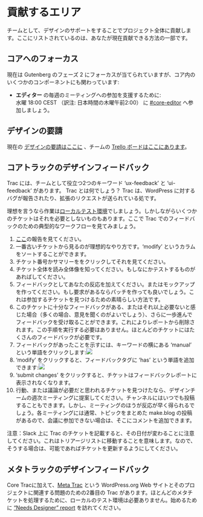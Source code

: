 <!-- 
# Areas to contribute
-->
# 貢献するエリア

<!-- 
As a team we contribute by supporting design across the entire project. Listed here are just some of the ways you can contribute currently.
-->
チームとして、デザインのサポートをすることでプロジェクト全体に貢献します。ここにリストされているのは、あなたが現在貢献できる方法の一部です。

<!--
## Core focuses
-->
## コアへのフォーカス

<!-- 
Currently the focus is on Gutenberg phase two, but we also are involved in several components within core:
-->
現在は Gutenberg のフェーズ 2 にフォーカスが当てられていますが、コア内のいくつかのコンポーネントにも関わっています:

<!--
*   **Editor:** to help go along to weekly meetings:  
    18:00 CEST on Wednesday and join [#core-editor](https://make.wordpress.org/design/tag/core-editor/).
-->
*   **エディター** の毎週のミーティングへの参加を支援するために:  
    水曜 18:00 CEST （訳注: 日本時間の木曜午前2:00） に [#core-editor](https://make.wordpress.org/design/tag/core-editor/) へ参加しましょう。

<!-- 
## Calls for design
-->
## デザインの要請

<!-- 
We have a list of current designs [needed here](https://make.wordpress.org/design/calls-for-design/) and the Team Trello board [here](https://trello.com/b/fnHScayo/design-team).
-->
現在の [デザインの要請はここに](https://make.wordpress.org/design/calls-for-design/) 、チームの [Trello ボードはここにあります](https://trello.com/b/fnHScayo/design-team)。

<!-- 
## Core Trac design feedback
-->
## コアトラックのデザインフィードバック

<!-- 
We have two keywords in trac which we as a team can help with: ‘ux-feedback’ and ‘ui-feedback’. What is trac? Trac is where bugs are reported and enhancement requests are made for WordPress.
 -->
Trac には、チームとして役立つ2つのキーワード ‘ux-feedback’ と ‘ui-feedback’ があります。 Trac とは何でしょう？ Trac は、WordPress に対するバグが報告されたり、拡張のリクエストが送られている処です。

<!-- 
Ideally to do this, you will have a working [local testing environment](https://make.wordpress.org/core/handbook/tutorials/installing-wordpress-locally/), however some tickets you will not need that for. Here is how a typical workflow would look for feedback in trac:
-->
理想を言うなら作業は[ローカルテスト環境](https://make.wordpress.org/core/handbook/tutorials/installing-wordpress-locally/)でしましょう。しかしながらいくつかのチケットはそれを必要としないものもあります。ここで Trac でのフィードバックのための典型的なワークフローを見てみましょう。

<!--
1.  Visit the report [here](https://core.trac.wordpress.org/tickets/ux-feedback).
2.  Ideally work oldest ticket first, you can click on the ‘modify’ column to sort.
3.  Click a ticket number or summary to view it.
4.  Read the entire ticket to know the full picture. If there is something to test then do that.
5.  Add your response as feedback, or make a mock-up and if required you can even make a patch. This is a great way to find tickets to get involved in.
6.  If you feel this ticket has enough feedback or needs no more (often it is good to get a few opinions), you can go a step further and rmark as having feedback. This removes it from the report. Be aware you don’t have to do this step, most tickets need a lot of feedback.
7.  To flag as having had feedback, click the word ‘manual’ by the keyword:[![](https://i0.wp.com/make.wordpress.org/design/files/2017/04/2017-04-30-at-12.28.png?resize=776%2C530&ssl=1)](https://make.wordpress.org/design/handbook/get-involved/areas-contribute/2017-04-30-at-12-28/#main)
8.  Once you click ‘modify’ you can the add the word ‘has’ to the feedback tag:[![](https://i2.wp.com/make.wordpress.org/design/files/2017/04/2017-04-30-at-12.29.png?resize=467%2C188&ssl=1)](https://make.wordpress.org/design/handbook/get-involved/areas-contribute/2017-04-30-at-12-29/#main)
9.  Click ‘submit changes’ and now the ticket will not show in the feedback report.
10.  If you find a ticket you think needs action, or discussion; bring it to the design team weekly meeting. You can also drop it in the channel at anytime, but the meeting will get a faster response. Each meeting usually has a post on make.blog asking for topics, so if you can’t make the meeting, you can add a comment there.
-->
1.  [ここ](https://core.trac.wordpress.org/tickets/ux-feedback)の報告を見てください。
2.  一番古いチケットから見るのが理想的なやり方です。‘modify’ というカラムをソートすることができます。
3.  チケット番号かサマリーををクリックしてそれを見てください。
4.  チケット全体を読み全体像を知ってください。もしなにかテストするものがあればしてください。
5.  フィードバックとしてあなたの反応を加えてください。またはモックアップを作ってください。もし要求があるならパッチを作っても良いでしょう。これは参加するチケットを見つけるための素晴らしい方法です。
6.  このチケットに十分なフィードバックがある、またはそれ以上必要ないと感じた場合（多くの場合、意見を聞くのがよいでしょう）、さらに一歩進んでフィードバックを受け取ることができます。これによりレポートから削除されます。この手順を実行する必要はありません。ほとんどのチケットにはたくさんのフィードバックが必要です。
7.  フィードバックがあったことを示すには、キーワードの横にある ‘manual’ という単語をクリックします:[![](https://i0.wp.com/make.wordpress.org/design/files/2017/04/2017-04-30-at-12.28.png?resize=776%2C530&ssl=1)](https://make.wordpress.org/design/handbook/get-involved/areas-contribute/2017-04-30-at-12-28/#main)
8.  ‘modify’ をクリックすると、フィードバックタグに ‘has’ という単語を追加できます:[![](https://i2.wp.com/make.wordpress.org/design/files/2017/04/2017-04-30-at-12.29.png?resize=467%2C188&ssl=1)](https://make.wordpress.org/design/handbook/get-involved/areas-contribute/2017-04-30-at-12-29/#main)
9.  ‘submit changes’ をクリックすると、チケットはフィードバックレポートに表示されなくなります。
10.  行動、または議論が必要だと思われるチケットを見つけたなら、デザインチームの週次ミーティングに提案してください。チャンネルにはいつでも投稿することもできます。しかし、ミーティングのほうが反応が早く得られるでしょう。各ミーティングには通常、トピックをまとめた make.blog の投稿があるので、会議に参加できない場合は、そこにコメントを追加できます。

<!-- 
Note: Please note that mentioning the a trac ticket on Slack will change its date. This means that it will move in the triage list. So if you do so, please make sure to update the ticket if possible.
-->
注意：Slack 上に Trac のチケットを記載すると、その日付が変わることに注意してください。これはトリアージリストに移動することを意味します。なので、そうする場合は、可能であればチケットを更新するようにしてください。

<!-- 
## Meta Trac design feedback
-->
## メタトラックのデザインフィードバック

<!-- 
In addition to Core Trac, we have a second Trac for issues related to the WordPress.org website and associated projects, [Meta Trac](https://meta.trac.wordpress.org/). You won’t need a local testing environment to work on most Meta tickets. Visit the [“Needs Designer” report](https://meta.trac.wordpress.org/query?status=accepted&status=assigned&status=new&status=reopened&status=reviewing&keywords=~needs-ui&keywords=~needs-ux&keywords=~ui-feedback&keywords=~ux-feedback&group=component&col=id&col=summary&col=keywords&col=status&col=owner&col=type&col=priority&col=component&order=keywords&report=9) to get started.
-->
Core Tracに加えて、[Meta Trac](https://meta.trac.wordpress.org/) という WordPress.org Web サイトとそのプロジェクトに関連する問題のための2番目の Trac があります。ほとんどのメタチケットを処理するために、ローカルのテスト環境は必要ありません。始めるために [“Needs Designer” report](https://meta.trac.wordpress.org/query?status=accepted&status=assigned&status=new&status=reopened&status=reviewing&keywords=~needs-ui&keywords=~needs-ux&keywords=~ui-feedback&keywords=~ux-feedback&group=component&col=id&col=summary&col=keywords&col=status&col=owner&col=type&col=priority&col=component&order=keywords&report=9) を訪れてください。
